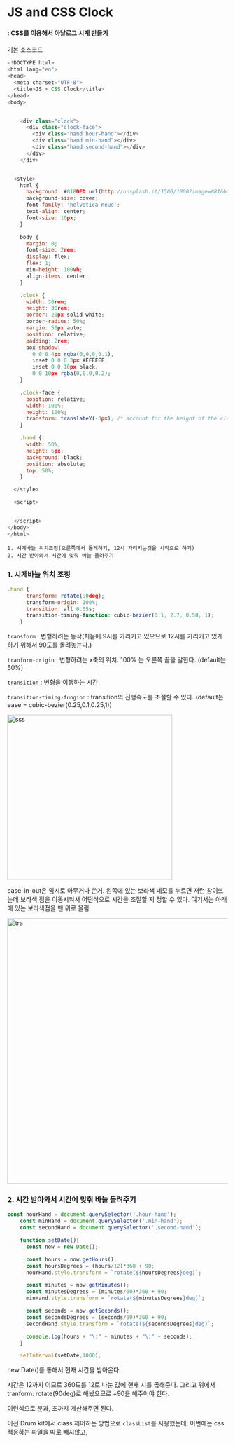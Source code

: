 # JS and CSS Clock

#### : CSS를 이용해서 아날로그 시계 만들기

기본 소스코드

```javascript
<!DOCTYPE html>
<html lang="en">
<head>
  <meta charset="UTF-8">
  <title>JS + CSS Clock</title>
</head>
<body>


    <div class="clock">
      <div class="clock-face">
        <div class="hand hour-hand"></div>
        <div class="hand min-hand"></div>
        <div class="hand second-hand"></div>
      </div>
    </div>


  <style>
    html {
      background: #018DED url(http://unsplash.it/1500/1000?image=881&blur=5);
      background-size: cover;
      font-family: 'helvetica neue';
      text-align: center;
      font-size: 10px;
    }

    body {
      margin: 0;
      font-size: 2rem;
      display: flex;
      flex: 1;
      min-height: 100vh;
      align-items: center;
    }

    .clock {
      width: 30rem;
      height: 30rem;
      border: 20px solid white;
      border-radius: 50%;
      margin: 50px auto;
      position: relative;
      padding: 2rem;
      box-shadow:
        0 0 0 4px rgba(0,0,0,0.1),
        inset 0 0 0 3px #EFEFEF,
        inset 0 0 10px black,
        0 0 10px rgba(0,0,0,0.2);
    }

    .clock-face {
      position: relative;
      width: 100%;
      height: 100%;
      transform: translateY(-3px); /* account for the height of the clock hands */
    }

    .hand {
      width: 50%;
      height: 6px;
      background: black;
      position: absolute;
      top: 50%;
    }

  </style>

  <script>


  </script>
</body>
</html>
```



```
1. 시계바늘 위치조정(오른쪽에서 돌게하기, 12시 가리키는것을 시작으로 하기)
2. 시간 받아와서 시간에 맞춰 바늘 돌려주기
```



### 1. 시계바늘 위치 조정

```javascript
.hand {
      transform: rotate(90deg);
      transform-origin: 100%;
      transition: all 0.05s;
      transition-timing-function: cubic-bezier(0.1, 2.7, 0.58, 1);
    }
```

`transform` : 변형하려는 동작(처음에 9시를 가리키고 있으므로 12시를 가리키고 있게 하기 위해서 90도를 돌려놓는다.)

`tranform-origin` : 변형하려는 x축의 위치. 100% 는 오른쪽 끝을 말한다. (default는 50%)

`transition` : 변형을 이행하는 시간

`transition-timing-fungion` : transition의 진행속도를 조절할 수 있다. (default는 ease = cubic-bezier(0.25,0.1,0.25,1))

<img width="377" alt="sss" src="https://user-images.githubusercontent.com/30755941/77061705-08f41b00-6a1e-11ea-94e0-3fbbde434e8a.png">

ease-in-out은 임시로 아무거나 쓴거. 왼쪽에 있는 보라색 네모를 누르면 저런 창이뜨는데 보라색 점을 이동시켜서 어떤식으로 시간을 조절할 지 정할 수 있다. 여기서는 아래에 있는 보라색점을 맨 위로 올림.

<img width="606" alt="tra" src="https://user-images.githubusercontent.com/30755941/77062106-9df71400-6a1e-11ea-9e72-b3e73cd95e6e.png">



### 2. 시간 받아와서 시간에 맞춰 바늘 돌려주기

```javascript
const hourHand = document.querySelector('.hour-hand');
    const minHand = document.querySelector('.min-hand');
    const secondHand = document.querySelector('.second-hand');

    function setDate(){
      const now = new Date();

      const hours = now.getHours();
      const hoursDegrees = (hours/12)*360 + 90;
      hourHand.style.transform = `rotate(${hoursDegrees}deg)`;    

      const minutes = now.getMinutes();
      const minutesDegrees = (minutes/60)*360 + 90;
      minHand.style.transform = `rotate(${minutesDegrees}deg)`;

      const seconds = now.getSeconds();
      const secondsDegrees = (seconds/60)*360 + 90;
      secondHand.style.transform = `rotate(${secondsDegrees}deg)`;

      console.log(hours + "\:" + minutes + "\:" + seconds);
    }

    setInterval(setDate,1000);
```

new Date()를 통해서 현재 시간을 받아온다.

시간은 12까지 이므로 360도를 12로 나눈 값에 현재 시를 곱해준다. 그리고 위에서 tranform: rotate(90deg)로 해놨으므로 +90을 해주어야 한다.

이런식으로 분과, 초까지 계산해주면 된다.

이전 Drum kit에서 class 제어하는 방법으로 `classList`를 사용했는데, 이번에는 css 적용하는 파일을 따로 빼지않고, <style>태그를 이용해서 적용했기 때문에 `style`을 사용했다. (minHand.style.transform) 

setInterval은 eventHandler(여기서 setDate)를 1000ms(즉 1초)마다 반복해서 실행하는 함수이다.

완성 코드는 [index-START.html](https://github.com/jingnee/JavaScript30/blob/master/02_JS%20and%20CSS%20Clock/index-START.html)

